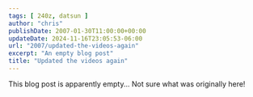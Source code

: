```yaml
---
tags: [ 240z, datsun ]
author: "chris"
publishDate: 2007-01-30T11:00:00+00:00
updateDate: 2024-11-16T23:05:53-06:00
url: "2007/updated-the-videos-again"
excerpt: "An empty blog post"
title: "Updated the videos again"
---
```


This blog post is apparently empty... Not sure what was originally here!

